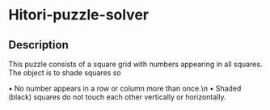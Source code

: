 # Hitori-puzzle-solver

## Description
  This puzzle consists of a square grid with numbers appearing in all squares. The object is to shade squares so
  
•	No number appears in a row or column more than once.\n
•	Shaded (black) squares do not touch each other vertically or horizontally.

